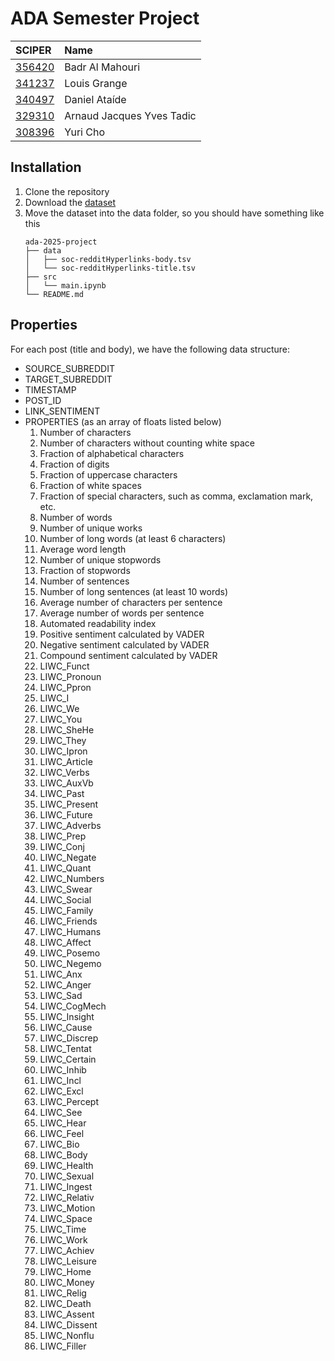 # ADA Semester Project

| SCIPER | Name |
| :-- | :-- |
| [356420](https://people.epfl.ch/badr.almahouri) | Badr Al Mahouri |
| [341237](https://people.epfl.ch/louis.grange) | Louis Grange |
| [340497](https://people.epfl.ch/daniel.alvesataide) | Daniel Ataíde |
| [329310](https://people.epfl.ch/arnaud.tadic) | Arnaud Jacques Yves Tadic |
| [308396](https://people.epfl.ch/yuri.cho) | Yuri Cho |

## Installation

1. Clone the repository
2. Download the [dataset](https://snap.stanford.edu/data/soc-RedditHyperlinks.html)
3. Move the dataset into the data folder, so you should have something like this
    ```
    ada-2025-project
    ├── data
    │   ├── soc-redditHyperlinks-body.tsv
    │   └── soc-redditHyperlinks-title.tsv
    ├── src
    │   └── main.ipynb
    └── README.md
    ```

## Properties

For each post (title and body), we have the following data structure:

- SOURCE_SUBREDDIT
- TARGET_SUBREDDIT
- TIMESTAMP
- POST_ID
- LINK_SENTIMENT 
- PROPERTIES (as an array of floats listed below)
  1. Number of characters
  2. Number of characters without counting white space
  3. Fraction of alphabetical characters
  4. Fraction of digits
  5. Fraction of uppercase characters
  6. Fraction of white spaces
  7. Fraction of special characters, such as comma, exclamation mark, etc.
  8. Number of words
  9. Number of unique works
  10. Number of long words (at least 6 characters)
  11. Average word length
  12. Number of unique stopwords
  13. Fraction of stopwords
  14. Number of sentences
  15. Number of long sentences (at least 10 words)
  16. Average number of characters per sentence
  17. Average number of words per sentence
  18. Automated readability index
  19. Positive sentiment calculated by VADER
  20. Negative sentiment calculated by VADER
  21. Compound sentiment calculated by VADER
  22. LIWC_Funct
  23. LIWC_Pronoun
  24. LIWC_Ppron
  25. LIWC_I
  26. LIWC_We
  27. LIWC_You
  28. LIWC_SheHe
  29. LIWC_They
  30. LIWC_Ipron
  31. LIWC_Article
  32. LIWC_Verbs
  33. LIWC_AuxVb
  34. LIWC_Past
  35. LIWC_Present
  36. LIWC_Future
  37. LIWC_Adverbs
  38. LIWC_Prep
  39. LIWC_Conj
  40. LIWC_Negate
  41. LIWC_Quant
  42. LIWC_Numbers
  43. LIWC_Swear
  44. LIWC_Social
  45. LIWC_Family
  46. LIWC_Friends
  47. LIWC_Humans
  48. LIWC_Affect
  49. LIWC_Posemo
  50. LIWC_Negemo
  51. LIWC_Anx
  52. LIWC_Anger
  53. LIWC_Sad
  54. LIWC_CogMech
  55. LIWC_Insight
  56. LIWC_Cause
  57. LIWC_Discrep
  58. LIWC_Tentat
  59. LIWC_Certain
  60. LIWC_Inhib
  61. LIWC_Incl
  62. LIWC_Excl
  63. LIWC_Percept
  64. LIWC_See
  65. LIWC_Hear
  66. LIWC_Feel
  67. LIWC_Bio
  68. LIWC_Body
  69. LIWC_Health
  70. LIWC_Sexual
  71. LIWC_Ingest
  72. LIWC_Relativ
  73. LIWC_Motion
  74. LIWC_Space
  75. LIWC_Time
  76. LIWC_Work
  77. LIWC_Achiev
  78. LIWC_Leisure
  79. LIWC_Home
  80. LIWC_Money
  81. LIWC_Relig
  82. LIWC_Death
  83. LIWC_Assent
  84. LIWC_Dissent
  85. LIWC_Nonflu
  86. LIWC_Filler